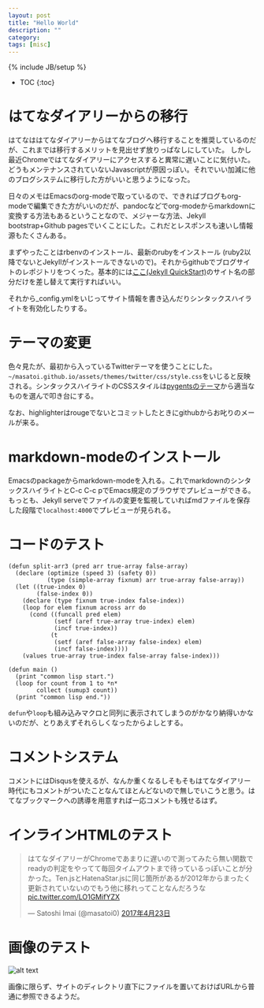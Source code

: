 ```yaml
---
layout: post
title: "Hello World"
description: ""
category: 
tags: [misc]
---
```

{% include JB/setup %}

* TOC
{:toc}

# はてなダイアリーからの移行
はてなははてなダイアリーからはてなブログへ移行することを推奨しているのだが、これまでは移行するメリットを見出せず放りっぱなしにしていた。
しかし最近Chromeではてなダイアリーにアクセスすると異常に遅いことに気付いた。どうもメンテナンスされていないJavascriptが原因っぽい。それでいい加減に他のブログシステムに移行した方がいいと思うようになった。

日々のメモはEmacsのorg-modeで取っているので、できればブログもorg-modeで編集できた方がいいのだが、pandocなどでorg-modeからmarkdownに変換する方法もあるということなので、メジャーな方法、Jekyll bootstrap+Github pagesでいくことにした。これだとレスポンスも速いし情報源もたくさんある。

まずやったことはrbenvのインストール、最新のrubyをインストール (ruby2以降でないとJekyllがインストールできないので)。それからgithubでブログサイトのレポジトリをつくった。基本的には[ここ(Jekyll QuickStart)](http://jekyllbootstrap.com/usage/jekyll-quick-start.html)のサイト名の部分だけを差し替えて実行すればいい。

それから_config.ymlをいじってサイト情報を書き込んだりシンタックスハイライトを有効化したりする。

# テーマの変更
色々見たが、最初から入っているTwitterテーマを使うことにした。
`~/masatoi.github.io/assets/themes/twitter/css/style.css`をいじると反映される。シンタックスハイライトのCSSスタイルは[pygentsのテーマ](http://jwarby.github.io/jekyll-pygments-themes/languages/javascript.html)から適当なものを選んで叩き台にする。

なお、highlighterはrougeでないとコミットしたときにgithubからお叱りのメールが来る。

# markdown-modeのインストール
Emacsのpackageからmarkdown-modeを入れる。これでmarkdownのシンタックスハイライトとC-c C-c pでEmacs規定のブラウザでプレビューができる。もっとも、Jekyll serveでファイルの変更を監視していればmdファイルを保存した段階で`localhost:4000`でプレビューが見られる。

# コードのテスト
```common_lisp
(defun split-arr3 (pred arr true-array false-array)
  (declare (optimize (speed 3) (safety 0))
           (type (simple-array fixnum) arr true-array false-array))
  (let ((true-index 0)
        (false-index 0))
    (declare (type fixnum true-index false-index))
    (loop for elem fixnum across arr do
      (cond ((funcall pred elem)
             (setf (aref true-array true-index) elem)
             (incf true-index))
            (t
             (setf (aref false-array false-index) elem)
             (incf false-index))))
    (values true-array true-index false-array false-index)))
    
(defun main ()
  (print "common lisp start.")
  (loop for count from 1 to *n*
        collect (sumup3 count))
  (print "common lisp end."))
```
`defun`や`loop`も組み込みマクロと同列に表示されてしまうのがかなり納得いかないのだが、とりあえずそれらしくなったからよしとする。

# コメントシステム
コメントにはDisqusを使えるが、なんか重くなるしそもそもはてなダイアリー時代にもコメントがついたことなんてほとんどないので無しでいこうと思う。はてなブックマークへの誘導を用意すれば一応コメントも残せるはず。

# インラインHTMLのテスト

<blockquote class="twitter-tweet" data-lang="ja"><p lang="ja" dir="ltr">はてなダイアリーがChromeであまりに遅いので測ってみたら無い関数でreadyの判定をやってて毎回タイムアウトまで待っているっぽいことが分かった。Ten.jsとHatenaStar.jsに同じ箇所があるが2012年からまったく更新されていないのでもう他に移れってことなんだろうな <a href="https://t.co/LO1GMifYZX">pic.twitter.com/LO1GMifYZX</a></p>&mdash; Satoshi Imai (@masatoi0) <a href="https://twitter.com/masatoi0/status/856122778340044802">2017年4月23日</a></blockquote>
<script async src="//platform.twitter.com/widgets.js" charset="utf-8"></script>

# 画像のテスト

![alt text](https://masatoi.github.io/images/renzuru-symbol-twitter-icon.jpg)

画像に限らず、サイトのディレクトリ直下にファイルを置いておけばURLから普通に参照できるようだ。
